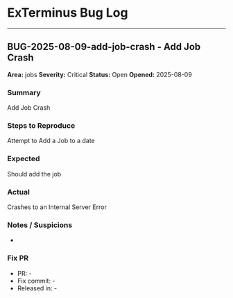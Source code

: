 # ExTerminus Bug Log


---

## BUG-2025-08-09-add-job-crash - Add Job Crash
**Area:** jobs
**Severity:** Critical
**Status:** Open
**Opened:** 2025-08-09

### Summary
Add Job Crash

### Steps to Reproduce
Attempt to Add a Job to a date

### Expected
Should add the job

### Actual
Crashes to an Internal Server Error

### Notes / Suspicions
-

### Fix PR
- PR: -
- Fix commit: -
- Released in: -
